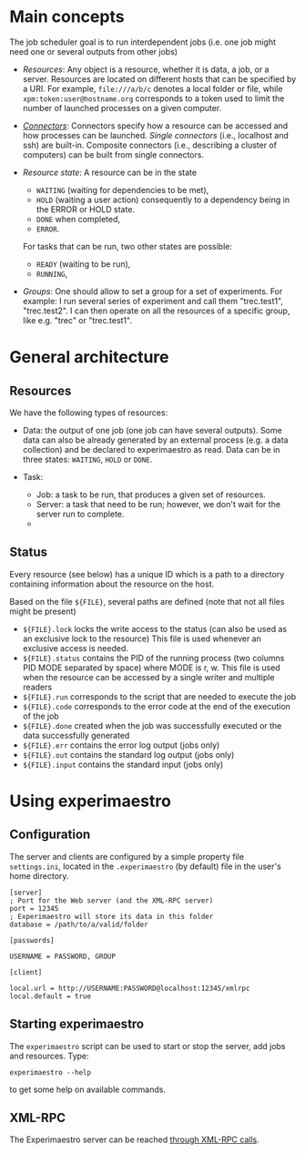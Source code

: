 <head>
<title>Scheduler</title>
</head>

# Main concepts



  The job scheduler goal is to run interdependent jobs (i.e. one job might need one or several outputs from other jobs)
  
  - *Resources*: Any object is a resource, whether it is data, a job, or a server. Resources are located on different hosts
  that can be specified by a URI. For example, `file:///a/b/c` denotes a local folder or file, 
  while `xpm:token:user@hostname.org` corresponds to a token used to limit the number of launched processes on a given computer.
   
  - *[Connectors](connectors)*: Connectors specify how a resource can be accessed and how 
  processes can be launched. *Single connectors* (i.e., localhost and ssh) are built-in. 
  Composite connectors (i.e., describing a cluster of computers) can be built from single connectors.
  
  - *Resource state*: A resource can be in the state
    - `WAITING` (waiting for dependencies to be met),
    - `HOLD` (waiting a user action) consequently to a dependency being in the ERROR or HOLD state.
    - `DONE` when completed,
    - `ERROR`.

    For tasks that can be run, two other states are possible: 

    - `READY` (waiting to be run),
    - `RUNNING`,

  - *Groups*:
  One should allow to set a group for a set of experiments. For example: I run several series of experiment and call them "trec.test1", "trec.test2". I can then operate on all the resources of a specific group, like e.g. "trec" or "trec.test1".

# General architecture

## Resources

  We have the following types of resources:
  
  - Data: the output of one job (one job can have several outputs). Some data can also be already generated by an external process (e.g. a data collection) and be declared to experimaestro as read. Data can be in three states: `WAITING`, `HOLD` or `DONE`.
  
  - Task:
    * Job:  a task to be run, that produces a given set of resources.
    * Server: a task that need to be run; however, we don't wait for the server run to complete.
    *

## Status

  Every resource (see below) has a unique ID which is a path to a directory containing information about the resource on the
  host.

  Based on the file `${FILE}`, several paths are defined (note that not all files might be present)
  
  * `${FILE}.lock`   locks the write access to the status (can also be used as an exclusive lock to the resource)
    This file is used whenever an exclusive access is needed.
  * `${FILE}.status`  contains the PID of the running process (two columns PID MODE separated by space) where MODE is r, w.
    This file is used when the resource can be accessed by a single writer and multiple readers
  * `${FILE}.run`  corresponds to the script that are needed to execute the job
  * `${FILE}.code`  corresponds to the error code at the end of the execution of the job
  * `${FILE}.done` created when the job was successfully executed or the data successfully generated
  * `${FILE}.err`  contains the error log output (jobs only)
  * `${FILE}.out`  contains the standard log output (jobs only)
  * `${FILE}.input`  contains the standard input (jobs only)

# Using experimaestro


## Configuration

  The server and clients are configured by a simple property file `settings.ini`, located in the `.experimaestro` (by default) file in the user's home directory.

    [server]
    ; Port for the Web server (and the XML-RPC server)
    port = 12345
    ; Experimaestro will store its data in this folder
    database = /path/to/a/valid/folder

    [passwords]

    USERNAME = PASSWORD, GROUP

    [client]

    local.url = http://USERNAME:PASSWORD@localhost:12345/xmlrpc
    local.default = true

## Starting experimaestro

The `experimaestro` script can be used to start or stop the server, add jobs and resources. Type:

    experimaestro --help

to get some help on available commands.

## XML-RPC

The Experimaestro server can be reached [through XML-RPC calls](xmlrpc).
